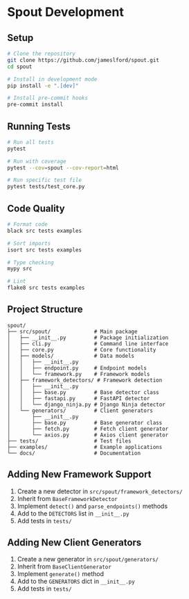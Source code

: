 # Spout Development

## Setup

```bash
# Clone the repository
git clone https://github.com/jameslford/spout.git
cd spout

# Install in development mode
pip install -e ".[dev]"

# Install pre-commit hooks
pre-commit install
```

## Running Tests

```bash
# Run all tests
pytest

# Run with coverage
pytest --cov=spout --cov-report=html

# Run specific test file
pytest tests/test_core.py
```

## Code Quality

```bash
# Format code
black src tests examples

# Sort imports
isort src tests examples

# Type checking
mypy src

# Lint
flake8 src tests examples
```

## Project Structure

```
spout/
├── src/spout/              # Main package
│   ├── __init__.py         # Package initialization
│   ├── cli.py              # Command line interface
│   ├── core.py             # Core functionality
│   ├── models/             # Data models
│   │   ├── __init__.py
│   │   ├── endpoint.py     # Endpoint models
│   │   └── framework.py    # Framework models
│   ├── framework_detectors/ # Framework detection
│   │   ├── __init__.py
│   │   ├── base.py         # Base detector class
│   │   ├── fastapi.py      # FastAPI detector
│   │   └── django_ninja.py # Django Ninja detector
│   └── generators/         # Client generators
│       ├── __init__.py
│       ├── base.py         # Base generator class
│       ├── fetch.py        # Fetch client generator
│       └── axios.py        # Axios client generator
├── tests/                  # Test files
├── examples/               # Example applications
└── docs/                   # Documentation
```

## Adding New Framework Support

1. Create a new detector in `src/spout/framework_detectors/`
2. Inherit from `BaseFrameworkDetector`
3. Implement `detect()` and `parse_endpoints()` methods
4. Add to the `DETECTORS` list in `__init__.py`
5. Add tests in `tests/`

## Adding New Client Generators

1. Create a new generator in `src/spout/generators/`
2. Inherit from `BaseClientGenerator`
3. Implement `generate()` method
4. Add to the `GENERATORS` dict in `__init__.py`
5. Add tests in `tests/`